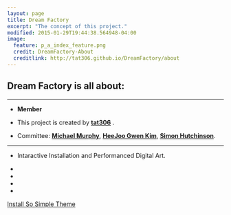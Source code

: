 ```yaml
---
layout: page
title: Dream Factory
excerpt: "The concept of this project."
modified: 2015-01-29T19:44:38.564948-04:00
image:
  feature: p_a_index_feature.png
  credit: DreamFactory-About
  creditlink: http://tat306.github.io/DreamFactory/about
---
```



## Dream Factory is all about:

* * *  
*  **Member**
  * This project is created by [**tat306**](http://tat306.github.io/about) .

  * Committee: [**Michael Murphy**](http://www.umt.edu/mediaarts/index.php/faculty/michael-murphy), [**HeeJoo Gwen Kim**](http://www.umt.edu/mediaarts/index.php/faculty/heejoo-gwen-kim), [**Simon Hutchinson**](http://simonhutchinson.com/biography/).
* * *

* Intaractive Installation and Performanced Digital Art.
* 

* 
* 
* 

<a markdown="0" href="{{ site.url }}/theme-setup" class="btn">Install So Simple Theme</a>

[^1]: Example: *domain.com/category-name/post-title*